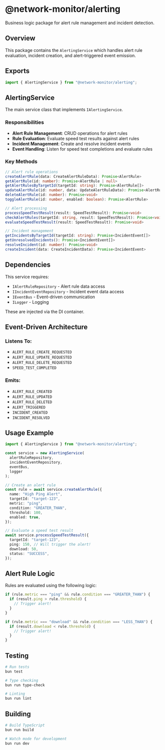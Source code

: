 # @network-monitor/alerting

Business logic package for alert rule management and incident detection.

## Overview

This package contains the `AlertingService` which handles alert rule evaluation, incident creation, and alert-triggered event emission.

## Exports

```typescript
import { AlertingService } from "@network-monitor/alerting";
```

## AlertingService

The main service class that implements `IAlertingService`.

### Responsibilities

- **Alert Rule Management**: CRUD operations for alert rules
- **Rule Evaluation**: Evaluate speed test results against alert rules
- **Incident Management**: Create and resolve incident events
- **Event Handling**: Listen for speed test completions and evaluate rules

### Key Methods

```typescript
// Alert rule operations
createAlertRule(data: CreateAlertRuleData): Promise<AlertRule>
getAlertRule(id: number): Promise<AlertRule | null>
getAlertRulesByTargetId(targetId: string): Promise<AlertRule[]>
updateAlertRule(id: number, data: UpdateAlertRuleData): Promise<AlertRule>
deleteAlertRule(id: number): Promise<void>
toggleAlertRule(id: number, enabled: boolean): Promise<AlertRule>

// Alert processing
processSpeedTestResult(result: SpeedTestResult): Promise<void>
checkAlertRules(targetId: string, result: SpeedTestResult): Promise<void>
evaluateSpeedTestResult(result: SpeedTestResult): Promise<void>

// Incident management
getIncidentsByTargetId(targetId: string): Promise<IncidentEvent[]>
getUnresolvedIncidents(): Promise<IncidentEvent[]>
resolveIncident(id: number): Promise<void>
createIncident(data: CreateIncidentData): Promise<IncidentEvent>
```

## Dependencies

This service requires:
- `IAlertRuleRepository` - Alert rule data access
- `IIncidentEventRepository` - Incident event data access
- `IEventBus` - Event-driven communication
- `ILogger` - Logging

These are injected via the DI container.

## Event-Driven Architecture

### Listens To:
- `ALERT_RULE_CREATE_REQUESTED`
- `ALERT_RULE_UPDATE_REQUESTED`
- `ALERT_RULE_DELETE_REQUESTED`
- `SPEED_TEST_COMPLETED`

### Emits:
- `ALERT_RULE_CREATED`
- `ALERT_RULE_UPDATED`
- `ALERT_RULE_DELETED`
- `ALERT_TRIGGERED`
- `INCIDENT_CREATED`
- `INCIDENT_RESOLVED`

## Usage Example

```typescript
import { AlertingService } from "@network-monitor/alerting";

const service = new AlertingService(
  alertRuleRepository,
  incidentEventRepository,
  eventBus,
  logger
);

// Create an alert rule
const rule = await service.createAlertRule({
  name: "High Ping Alert",
  targetId: "target-123",
  metric: "ping",
  condition: "GREATER_THAN",
  threshold: 100,
  enabled: true,
});

// Evaluate a speed test result
await service.processSpeedTestResult({
  targetId: "target-123",
  ping: 150, // Will trigger the alert!
  download: 50,
  status: "SUCCESS",
});
```

## Alert Rule Logic

Rules are evaluated using the following logic:

```typescript
if (rule.metric === "ping" && rule.condition === "GREATER_THAN") {
  if (result.ping > rule.threshold) {
    // Trigger alert!
  }
}

if (rule.metric === "download" && rule.condition === "LESS_THAN") {
  if (result.download < rule.threshold) {
    // Trigger alert!
  }
}
```

## Testing

```bash
# Run tests
bun test

# Type checking
bun run type-check

# Linting
bun run lint
```

## Building

```bash
# Build TypeScript
bun run build

# Watch mode for development
bun run dev
```

